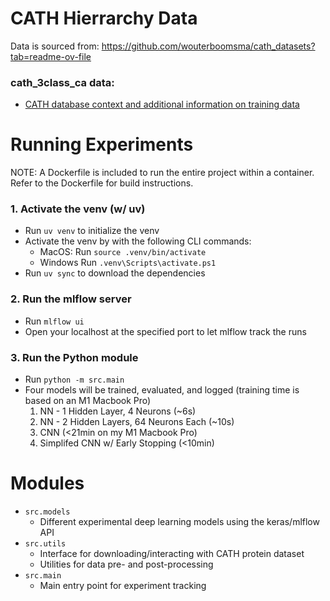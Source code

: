 # CATH Hierrarchy Data
Data is sourced from: https://github.com/wouterboomsma/cath_datasets?tab=readme-ov-file

### cath_3class_ca data:
- [CATH database context and additional information on training data](https://github.com/jairus-m/cath_classification_cnn/blob/main/src/README.md)


# Running Experiments

NOTE: A Dockerfile is included to run the entire project within a container. Refer to the Dockerfile for build instructions.

### 1. Activate the venv (w/ uv)
- Run `uv venv` to initialize the venv
- Activate the venv by with the following CLI commands:
    - MacOS: Run `source .venv/bin/activate`
    - Windows Run `.venv\Scripts\activate.ps1` 
- Run `uv sync` to download the dependencies

### 2. Run the mlflow server
- Run `mlflow ui`
- Open your localhost at the specified port to let mlflow track the runs

### 3. Run the Python module
- Run `python -m src.main`
- Four models will be trained, evaluated, and logged (training time is based on an M1 Macbook Pro)
    1. NN - 1 Hidden Layer, 4 Neurons (~6s)
    2. NN - 2 Hidden Layers, 64 Neurons Each (~10s)
    3. CNN (<21min on my M1 Macbook Pro)
    4. Simplifed CNN w/ Early Stopping (<10min)

# Modules
- `src.models`
  - Different experimental deep learning models using the keras/mlflow API
- `src.utils` 
  - Interface for downloading/interacting with CATH protein dataset
  - Utilities for data pre- and post-processing  
- `src.main`
  - Main entry point for experiment tracking
